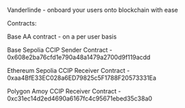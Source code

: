 Vanderlinde - onboard your users onto blockchain with ease


Contracts:

Base AA contract - on a per user basis

Base Sepolia CCIP Sender Contract - 0x608e2ba76cfd1e790a48a1479a2700d9f119acdd

Ethereum Sepolia CCIP Receiver Contract - 0xaa4BfE33EC028a6ED79825c5F1788F20573331Ea

Polygon Amoy CCIP Receiver Contract - 
0xc31ec14d2ed4690a6167fc4c95671ebed35c38a0